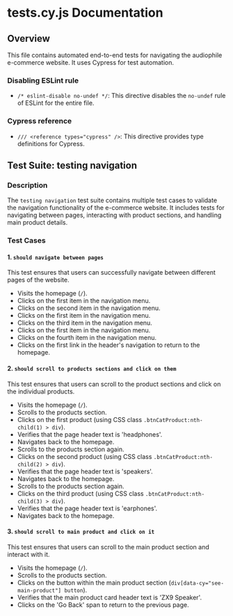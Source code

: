 # tests.cy.js Documentation

## Overview

This file contains automated end-to-end tests for navigating the audiophile e-commerce website. It uses Cypress for test automation.

### Disabling ESLint rule
- `/* eslint-disable no-undef */`: This directive disables the `no-undef` rule of ESLint for the entire file.

### Cypress reference
- `/// <reference types="cypress" />`: This directive provides type definitions for Cypress.

## Test Suite: testing navigation

### Description
The `testing navigation` test suite contains multiple test cases to validate the navigation functionality of the e-commerce website. It includes tests for navigating between pages, interacting with product sections, and handling main product details.

### Test Cases

#### 1. `should navigate between pages`
This test ensures that users can successfully navigate between different pages of the website.
- Visits the homepage (`/`).
- Clicks on the first item in the navigation menu.
- Clicks on the second item in the navigation menu.
- Clicks on the first item in the navigation menu.
- Clicks on the third item in the navigation menu.
- Clicks on the first item in the navigation menu.
- Clicks on the fourth item in the navigation menu.
- Clicks on the first link in the header's navigation to return to the homepage.

#### 2. `should scroll to products sections and click on them`
This test ensures that users can scroll to the product sections and click on the individual products.
- Visits the homepage (`/`).
- Scrolls to the products section.
- Clicks on the first product (using CSS class `.btnCatProduct:nth-child(1) > div`).
- Verifies that the page header text is 'headphones'.
- Navigates back to the homepage.
- Scrolls to the products section again.
- Clicks on the second product (using CSS class `.btnCatProduct:nth-child(2) > div`).
- Verifies that the page header text is 'speakers'.
- Navigates back to the homepage.
- Scrolls to the products section again.
- Clicks on the third product (using CSS class `.btnCatProduct:nth-child(3) > div`).
- Verifies that the page header text is 'earphones'.
- Navigates back to the homepage.

#### 3. `should scroll to main product and click on it`
This test ensures that users can scroll to the main product section and interact with it.
- Visits the homepage (`/`).
- Scrolls to the products section.
- Clicks on the button within the main product section (`div[data-cy="see-main-product"] button`).
- Verifies that the main product card header text is 'ZX9 Speaker'.
- Clicks on the 'Go Back' span to return to the previous page.